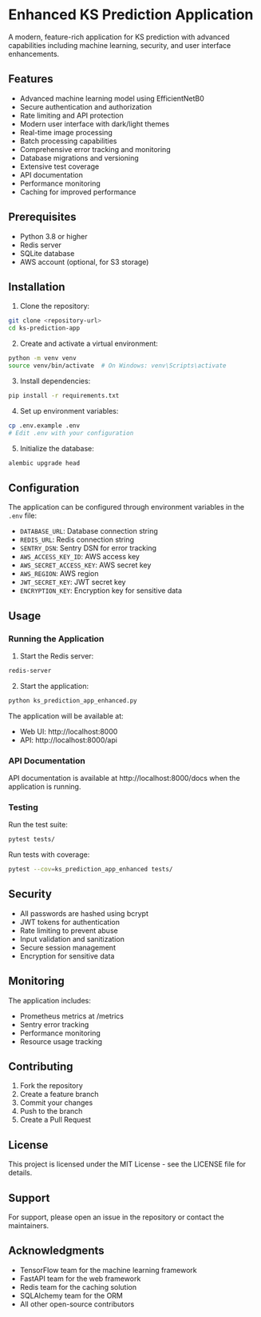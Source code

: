 # Enhanced KS Prediction Application

A modern, feature-rich application for KS prediction with advanced capabilities including machine learning, security, and user interface enhancements.

## Features

- Advanced machine learning model using EfficientNetB0
- Secure authentication and authorization
- Rate limiting and API protection
- Modern user interface with dark/light themes
- Real-time image processing
- Batch processing capabilities
- Comprehensive error tracking and monitoring
- Database migrations and versioning
- Extensive test coverage
- API documentation
- Performance monitoring
- Caching for improved performance

## Prerequisites

- Python 3.8 or higher
- Redis server
- SQLite database
- AWS account (optional, for S3 storage)

## Installation

1. Clone the repository:
```bash
git clone <repository-url>
cd ks-prediction-app
```

2. Create and activate a virtual environment:
```bash
python -m venv venv
source venv/bin/activate  # On Windows: venv\Scripts\activate
```

3. Install dependencies:
```bash
pip install -r requirements.txt
```

4. Set up environment variables:
```bash
cp .env.example .env
# Edit .env with your configuration
```

5. Initialize the database:
```bash
alembic upgrade head
```

## Configuration

The application can be configured through environment variables in the `.env` file:

- `DATABASE_URL`: Database connection string
- `REDIS_URL`: Redis connection string
- `SENTRY_DSN`: Sentry DSN for error tracking
- `AWS_ACCESS_KEY_ID`: AWS access key
- `AWS_SECRET_ACCESS_KEY`: AWS secret key
- `AWS_REGION`: AWS region
- `JWT_SECRET_KEY`: JWT secret key
- `ENCRYPTION_KEY`: Encryption key for sensitive data

## Usage

### Running the Application

1. Start the Redis server:
```bash
redis-server
```

2. Start the application:
```bash
python ks_prediction_app_enhanced.py
```

The application will be available at:
- Web UI: http://localhost:8000
- API: http://localhost:8000/api

### API Documentation

API documentation is available at http://localhost:8000/docs when the application is running.

### Testing

Run the test suite:
```bash
pytest tests/
```

Run tests with coverage:
```bash
pytest --cov=ks_prediction_app_enhanced tests/
```

## Security

- All passwords are hashed using bcrypt
- JWT tokens for authentication
- Rate limiting to prevent abuse
- Input validation and sanitization
- Secure session management
- Encryption for sensitive data

## Monitoring

The application includes:
- Prometheus metrics at /metrics
- Sentry error tracking
- Performance monitoring
- Resource usage tracking

## Contributing

1. Fork the repository
2. Create a feature branch
3. Commit your changes
4. Push to the branch
5. Create a Pull Request

## License

This project is licensed under the MIT License - see the LICENSE file for details.

## Support

For support, please open an issue in the repository or contact the maintainers.

## Acknowledgments

- TensorFlow team for the machine learning framework
- FastAPI team for the web framework
- Redis team for the caching solution
- SQLAlchemy team for the ORM
- All other open-source contributors 